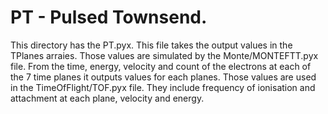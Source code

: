 # PT - Pulsed Townsend.
This directory has the PT.pyx. This file takes the output values in the TPlanes arraies. Those values are simulated by the Monte/MONTEFTT.pyx file. From the time, energy, velocity and count of the electrons at each of the 7 time planes it outputs values for each planes. Those values are used in the TimeOfFlight/TOF.pyx file. They include frequency of ionisation and attachment at each plane, velocity and energy.
